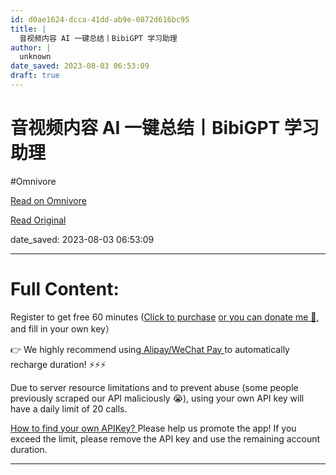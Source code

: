 ```yaml
---
id: d0ae1624-dcca-41dd-ab9e-0872d616bc95
title: |
  音视频内容 AI 一键总结丨BibiGPT 学习助理
author: |
  unknown
date_saved: 2023-08-03 06:53:09
draft: true
---
```


# 音视频内容 AI 一键总结丨BibiGPT 学习助理
#Omnivore

[Read on Omnivore](https://omnivore.app/me/ai-bibi-gpt-189bb07ab9e)

[Read Original](https://b.jimmylv.cn)

date_saved: 2023-08-03 06:53:09


--- 

# Full Content: 

Register to get free 60 minutes ([Click to purchase](https://b.jimmylv.cn/shop?utm%5Fsource=homeShopLink&lang=en) [or you can donate me 🥳, ](https://b.jimmylv.cn/wechat.jpg)and fill in your own key）

👉 We highly recommend using[ Alipay/WeChat Pay ](https://b.jimmylv.cn/shop?utm%5Fsource=userKey&lang=en)to automatically recharge duration! ⚡⚡⚡

Due to server resource limitations and to prevent abuse (some people previously scraped our API maliciously 😭), using your own API key will have a daily limit of 20 calls.

[How to find your own APIKey? ](https://platform.openai.com/account/api-keys)Please help us promote the app! If you exceed the limit, please remove the API key and use the remaining account duration.

---


